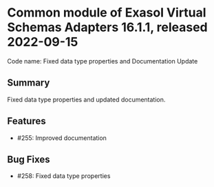 # Common module of Exasol Virtual Schemas Adapters 16.1.1, released 2022-09-15

Code name: Fixed data type properties and Documentation Update

## Summary

Fixed data type properties and updated documentation.

## Features

* #255: Improved documentation

## Bug Fixes

* #258: Fixed data type properties
